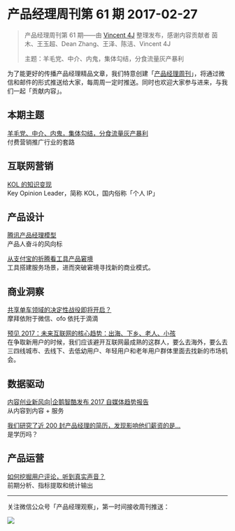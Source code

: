 # 产品经理周刊第 61 期 2017-02-27

> 产品经理周刊第 61 期——由 [Vincent 4J](http://pmweekly.com/contributors#vincent4j) 整理发布，感谢内容贡献者 茵木、王玉超、Dean Zhang、王泽、陈洁、Vincent 4J
> 
> 主题：羊毛党、中介、内鬼，集体勾结，分食流量灰产暴利

为了能更好的传播产品经理精品文章，我们特意创建「[产品经理周刊](http://pmweekly.com/)」，将通过微信和邮件的形式推送给大家，每周周一定时推送。同时也欢迎大家参与进来，与我们一起「贡献内容」。    

## 本期主题  

[羊毛党、中介、内鬼，集体勾结，分食流量灰产暴利](https://mp.weixin.qq.com/s?__biz=MzIxNjM3MDc4Mg==&mid=2247484469&idx=1&sn=d0a91853e1030c2e10d6bf48b11a3b8a&chksm=978b5f04a0fcd61267ce116256507ba610cf118290f3a7841804dd925236d5b4522fb4cbcf02&mpshare=1&scene=1&srcid=0227cXvyPrTrK0yKVBOCXeJ9&key=15ea8df84a3c5419d9c90d448732b0f5ca1c2bc7f51dda305b5e198143e41bc96a4ce8c4d951603736731ad6bf42943e047562df934f3b284ec4b1f8fc5c889dce1e6ac31518304b4d6df38c2fb6bf2f&ascene=0&uin=NDgwNzA1&devicetype=iMac+MacBookPro11%2C1+OSX+OSX+10.12.3+build(16D32)&version=12020002&nettype=WIFI&fontScale=100&pass_ticket=aBBrDKoYHZlWPnjS%2FgoNlRlNXI%2FZUtIYqiKSQXOnLPI%3D)     
付费营销推广行业的套路     

## 互联网营销 

[KOL 的知识变现](http://www.jianshu.com/p/9f663609d988)   
Key Opinion Leader，简称 KOL，国内俗称「个人 IP」     

## 产品设计   

[腾讯产品经理模型](http://com-4jplus-temp.qiniudn.com/2017/01/8mdnf.png)   
产品人奋斗的风向标   

[从支付宝的折腾看工具产品窘境](https://mp.weixin.qq.com/s?__biz=MjM5NDEwMjg2MA==&mid=2650905575&idx=1&sn=b4b862b7ca20a45810da630a5e1205d3&chksm=bd79d0c48a0e59d27b612221dbf568b2229b43dc0e8bd6710d7d8a0f547d6305d7fc766b0d0b&mpshare=1&scene=1&srcid=0221W7eMJMKNEtfltZATU9U5&key=ca96bbc32d023c68ed73f2a0a279122f26a3016e882c762e52bc8ef8b2a6af8262b092cc88ea5368f1b95d69776a1637d5520ddaafe67061abf5d3526dcabeafb46ba3f7d0711a6ae5caf2731ce3a434&ascene=0&uin=NDgwNzA1&devicetype=iMac+MacBookPro11%2C1+OSX+OSX+10.12.3+build(16D32)&version=12020002&nettype=WIFI&fontScale=100&pass_ticket=aBBrDKoYHZlWPnjS%2FgoNlRlNXI%2FZUtIYqiKSQXOnLPI%3D)    
工具搭建服务场景，进而突破窘境寻找新的商业模式。         

## 商业洞察         

[共享单车领域的决定性战役即将开启？](https://mp.weixin.qq.com/s?__biz=MjM5NDUyOTAwOA==&mid=2652915063&idx=1&sn=ea5fce553a2761f9738353ed597209c1&chksm=bd528ee88a2507fe62c0b6e706075963eca28525c4cca029a3a36f4a1c7ad28bbe84e277c7bf&mpshare=1&scene=1&srcid=0227UdEoMVRnvOE4zxzCTHVt&key=5af648342e4c4f3bda0a9a93334b2e8276b6e0d4822ee931ad800f551f216c78ea71042681b3abd2d31d5cbb3aa50c601818962009eb99d87c6142fbefb9efd3dc980b40a6ebcababed2a0241a7cf5b8&ascene=0&uin=NDgwNzA1&devicetype=iMac+MacBookPro11%2C1+OSX+OSX+10.12.3+build(16D32)&version=12020002&nettype=WIFI&fontScale=100&pass_ticket=aBBrDKoYHZlWPnjS%2FgoNlRlNXI%2FZUtIYqiKSQXOnLPI%3D)   
摩拜依附于微信、ofo 依托于滴滴   

[预见 2017：未来互联网的核心趋势：出海、下乡、老人、小孩](http://www.biangejia.com/43153)   
在争取新用户的时候，我们应该避开互联网最成熟的这群人，要么去海外，要么去三四线城市、去线下、去低幼用户、年轻用户和老年用户群体里面去找新的市场机会。      

## 数据驱动

[内容创业新风向|企鹅智酷发布 2017 自媒体趋势报告](https://mp.weixin.qq.com/s?__biz=MzA5NDMxMTAyMg==&mid=2650245800&idx=1&sn=08a2cf3671ace28fd01b35a37b19745a&chksm=8853ada9bf2424bf86ac5b6bc973dc0cf512d1abf845769ee3d3dc02c945bf76ee636523cfae&mpshare=1&scene=1&srcid=02213n58i4exgjgcnrUQNj3Y&key=997a0a30724901e156b835a4951e09d488e600b898bc127ec161625bf7fd28930d28a8d3cac341968a2d0a59a8acf68295ead27d2c780deba05a642528e204dbb72284a8863d757926168dcaf2e86ed0&ascene=0&uin=NDgwNzA1&devicetype=iMac+MacBookPro11%2C1+OSX+OSX+10.12.3+build(16D32)&version=12020002&nettype=WIFI&fontScale=100&pass_ticket=aBBrDKoYHZlWPnjS%2FgoNlRlNXI%2FZUtIYqiKSQXOnLPI%3D)   
从内容到内容 + 服务   

[我们研究了近 200 封产品经理的简历，发现影响他们薪资的是…](https://zhuanlan.zhihu.com/p/24358603)  
是学历吗？  

## 产品运营

[如何挖掘用户评论，听到真实声音？](https://mp.weixin.qq.com/s?__biz=MzA4ODQyNzg1MQ==&mid=2649107182&idx=1&sn=e8e37df8f7b3c9621efdcfade9a83afd&chksm=8838d6cabf4f5fdca91cf153cb60c4388a893b9c58cc922311e15982427f64d88c0788d5abd5&mpshare=1&scene=1&srcid=0224rDHMdWqVaeyadnUhIesu&key=5af648342e4c4f3bcf09f0629b72df5b2a3913cee4527412c64ea384b3535d7e3c0346c0b72cf63d74360f3dff83cf1019fc8b824fce6dac3efc9f46b8b0fbdc2d9efe0e9efab9cd214b31d8ffe25070&ascene=0&uin=NDgwNzA1&devicetype=iMac+MacBookPro11%2C1+OSX+OSX+10.12.3+build(16D32)&version=12020002&nettype=WIFI&fontScale=100&pass_ticket=aBBrDKoYHZlWPnjS%2FgoNlRlNXI%2FZUtIYqiKSQXOnLPI%3D)   
前期分析、指标提取和统计输出    
  
---
关注微信公众号「产品经理观察」，第一时间接收周刊推送：          
  
![](http://com-4jplus-temp.qiniudn.com/pmweekly-weixin.jpg)   